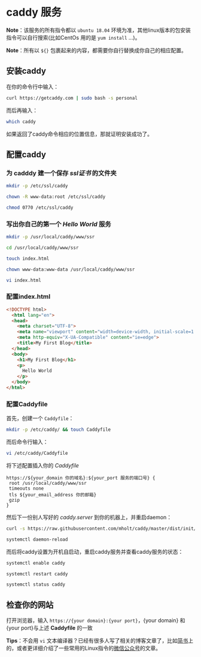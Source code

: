 # caddy 服务

**Note**：该服务的所有指令都以 `ubuntu 18.04` 环境为准，其他linux版本的包安装指令可以自行搜索(比如CentOs 用的是 `yum install` …)。

**Note**：所有以 `${}` 包裹起来的内容，都需要你自行替换成你自己的相应配置。

## 安装caddy
在你的命令行中输入：
```sh
curl https://getcaddy.com | sudo bash -s personal
```

而后再输入：
```sh
which caddy
```

如果返回了caddy命令相应的位置信息，那就证明安装成功了。

## 配置caddy
### 为 cadddy 建一个保存 _ssl证书_ 的文件夹
```sh
mkdir -p /etc/ssl/caddy

chown -R www-data:root /etc/ssl/caddy

chmod 0770 /etc/ssl/caddy
```

### 写出你自己的第一个 _Hello World_ 服务
```sh
mkdir -p /usr/local/caddy/www/ssr

cd /usr/local/caddy/www/ssr

touch index.html

chown www-data:www-data /usr/local/caddy/www/ssr

vi index.html
```

### 配置index.html
```html
<!DOCTYPE html>
  <html lang="en">
  <head>
    <meta charset="UTF-8">
    <meta name="viewport" content="width=device-width, initial-scale=1.0">
    <meta http-equiv="X-UA-Compatible" content="ie=edge">
    <title>My First Blog</title>
  </head>
  <body>
    <h1>My First Blog</h1>
    <p>
      Hello World
    </p>
  </body>
</html>
```

### 配置Caddyfile
首先，创建一个 `Caddyfile`：
```sh
mkdir -p /etc/caddy/ && touch Caddyfile
```

而后命令行输入：
```sh
vi /etc/caddy/Caddyfile
```

将下述配置插入你的 *Caddyfile*
```caddyfile
https://${your_domain 你的域名}:${your_port 服务的端口号} {
 root /usr/local/caddy/www/ssr
 timeouts none
 tls ${your_email_address 你的邮箱}
 gzip
}
```

然后下一份别人写好的 *caddy.server* 到你的机器上，并重启daemon：
```sh
curl -s https://raw.githubusercontent.com/mholt/caddy/master/dist/init/linux-systemd/caddy.service -o /etc/systemd/system/caddy.service

systemctl daemon-reload
```

而后将caddy设置为开机自启动，重启caddy服务并查看caddy服务的状态：
```sh
systemctl enable caddy

systemctl restart caddy

systemctl status caddy
```

## 检查你的网站
打开浏览器，输入 `https://{your domain}:{your port}`，{your domain} 和 {your port}与上述 **Caddyfile** 的一致


**Tips**：不会用 `vi` 文本编译器？已经有很多人写了相关的博客文章了，比如[简书](https://www.jianshu.com/p/bcbe916f97e1)上的，或者更详细介绍了一些常用的Linux指令的[微信公众号](https://mp.weixin.qq.com/s/f2vy2pIpp_PZH-D0g9fDkA)的文章。